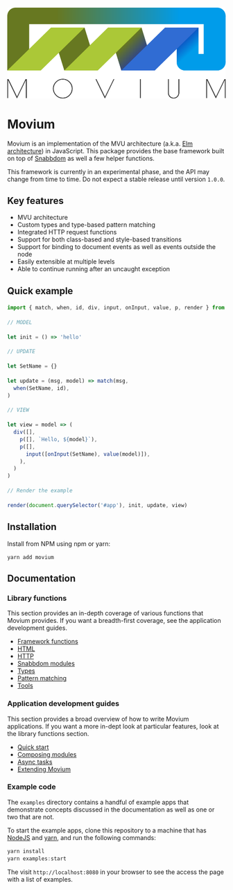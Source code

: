 ![movium](./docs/movium.svg)

# Movium

Movium is an implementation of the MVU architecture (a.k.a.
[Elm architecture](https://guide.elm-lang.org/architecture/)) in JavaScript.
This package provides the base framework built on top of
[Snabbdom](https://github.com/snabbdom/snabbdom) as well a few helper functions.

This framework is currently in an experimental phase, and the API may change
from time to time. Do not expect a stable release until version `1.0.0`.

## Key features

- MVU architecture
- Custom types and type-based pattern matching
- Integrated HTTP request functions
- Support for both class-based and style-based transitions
- Support for binding to document events as well as events outside the node
- Easily extensible at multiple levels
- Able to continue running after an uncaught exception

## Quick example

```javascript
import { match, when, id, div, input, onInput, value, p, render } from 'movium'

// MODEL

let init = () => 'hello'

// UPDATE

let SetName = {}

let update = (msg, model) => match(msg,
  when(SetName, id),
)

// VIEW

let view = model => (
  div([],
    p([], `Hello, ${model}`),
    p([],
      input([onInput(SetName), value(model)]),
    ),
  )
)

// Render the example

render(document.querySelector('#app'), init, update, view)
```

## Installation

Install from NPM using npm or yarn:

```shell
yarn add movium
```

## Documentation

### Library functions

This section provides an in-depth coverage of various functions that Movium 
provides. If you want a breadth-first coverage, see the application 
development guides.

- [Framework functions](./docs/library/framework-functions.md)
- [HTML](./docs/library/html.md)
- [HTTP](./docs/library/http.md)
- [Snabbdom modules](./docs/library/snabbdom-modules.md)
- [Types](./docs/library/types.md)
- [Pattern matching](./docs/library/pattern-matching.md)
- [Tools](./docs/library/tools.md)

### Application development guides

This section provides a broad overview of how to write Movium applications. 
If you want a more in-dept look at particular features, look at the library 
functions section.

- [Quick start](./docs/guides/quick-start.md)
- [Composing modules](./docs/guides/composing-modules.md)
- [Async tasks](./docs/guides/async-tasks.md)
- [Extending Movium](./docs/guides/extending-movium.md)

### Example code

The `examples` directory contains a handful of example apps that demonstrate 
concepts discussed in the documentation as well as one or two that are not. 

To start the example apps, clone this repository to a machine that has 
[NodeJS](https://nodejs.org/en/) and [yarn](https://yarnpkg.com/), and run 
the following commands:

```javascript
yarn install
yarn examples:start
```

The visit `http://localhost:8080` in your browser to see the access the page 
with a list of examples.

